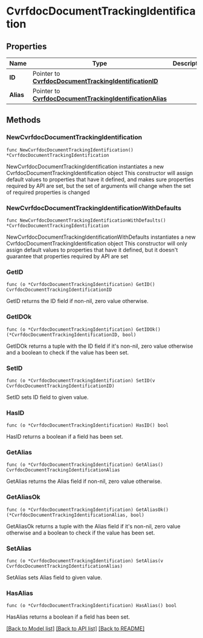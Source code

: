 # CvrfdocDocumentTrackingIdentification

## Properties

Name | Type | Description | Notes
------------ | ------------- | ------------- | -------------
**ID** | Pointer to [**CvrfdocDocumentTrackingIdentificationID**](cvrfdocDocumentTrackingIdentificationID.md) |  | [optional] 
**Alias** | Pointer to [**CvrfdocDocumentTrackingIdentificationAlias**](cvrfdocDocumentTrackingIdentificationAlias.md) |  | [optional] 

## Methods

### NewCvrfdocDocumentTrackingIdentification

`func NewCvrfdocDocumentTrackingIdentification() *CvrfdocDocumentTrackingIdentification`

NewCvrfdocDocumentTrackingIdentification instantiates a new CvrfdocDocumentTrackingIdentification object
This constructor will assign default values to properties that have it defined,
and makes sure properties required by API are set, but the set of arguments
will change when the set of required properties is changed

### NewCvrfdocDocumentTrackingIdentificationWithDefaults

`func NewCvrfdocDocumentTrackingIdentificationWithDefaults() *CvrfdocDocumentTrackingIdentification`

NewCvrfdocDocumentTrackingIdentificationWithDefaults instantiates a new CvrfdocDocumentTrackingIdentification object
This constructor will only assign default values to properties that have it defined,
but it doesn't guarantee that properties required by API are set

### GetID

`func (o *CvrfdocDocumentTrackingIdentification) GetID() CvrfdocDocumentTrackingIdentificationID`

GetID returns the ID field if non-nil, zero value otherwise.

### GetIDOk

`func (o *CvrfdocDocumentTrackingIdentification) GetIDOk() (*CvrfdocDocumentTrackingIdentificationID, bool)`

GetIDOk returns a tuple with the ID field if it's non-nil, zero value otherwise
and a boolean to check if the value has been set.

### SetID

`func (o *CvrfdocDocumentTrackingIdentification) SetID(v CvrfdocDocumentTrackingIdentificationID)`

SetID sets ID field to given value.

### HasID

`func (o *CvrfdocDocumentTrackingIdentification) HasID() bool`

HasID returns a boolean if a field has been set.

### GetAlias

`func (o *CvrfdocDocumentTrackingIdentification) GetAlias() CvrfdocDocumentTrackingIdentificationAlias`

GetAlias returns the Alias field if non-nil, zero value otherwise.

### GetAliasOk

`func (o *CvrfdocDocumentTrackingIdentification) GetAliasOk() (*CvrfdocDocumentTrackingIdentificationAlias, bool)`

GetAliasOk returns a tuple with the Alias field if it's non-nil, zero value otherwise
and a boolean to check if the value has been set.

### SetAlias

`func (o *CvrfdocDocumentTrackingIdentification) SetAlias(v CvrfdocDocumentTrackingIdentificationAlias)`

SetAlias sets Alias field to given value.

### HasAlias

`func (o *CvrfdocDocumentTrackingIdentification) HasAlias() bool`

HasAlias returns a boolean if a field has been set.


[[Back to Model list]](../README.md#documentation-for-models) [[Back to API list]](../README.md#documentation-for-api-endpoints) [[Back to README]](../README.md)



